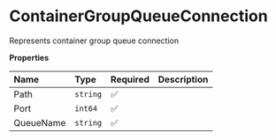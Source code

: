 # ContainerGroupQueueConnection

Represents container group queue connection

**Properties**

| Name      | Type     | Required | Description |
| :-------- | :------- | :------- | :---------- |
| Path      | `string` | ✅       |             |
| Port      | `int64`  | ✅       |             |
| QueueName | `string` | ✅       |             |
